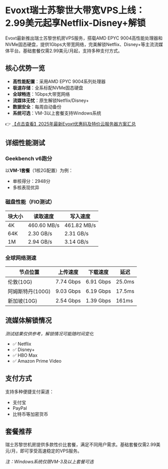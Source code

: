 # Evoxt瑞士苏黎世大带宽VPS上线：2.99美元起享Netflix-Disney+解锁

Evoxt最新推出瑞士苏黎世机房VPS服务，搭载AMD EPYC 9004高性能处理器和NVMe固态硬盘，提供1Gbps大带宽网络，完美解锁Netflix、Disney+等主流流媒体平台。基础套餐仅需2.99美元/月起，支持多种支付方式。

## 核心优势一览

- **高性能配置**：采用AMD EPYC 9004系列处理器
- **极速存储**：全系标配NVMe固态硬盘
- **全球畅连**：1Gbps大带宽网络
- **流媒体无忧**：原生解锁Netflix/Disney+
- **数据安全**：每周自动备份
- **系统可选**：VM-3以上套餐支持Windows系统

👉 [【点击查看】2025年最新Evoxt优惠码及特价云服务器方案汇总](https://bit.ly/evoxt)

## 详细性能测试

### Geekbench v6跑分
以**VM-1套餐**（1核2G配置）为例：
- 单核得分：2948分
- 多核表现优异

### 磁盘性能（FIO测试）
| 块大小 | 读取速度       | 写入速度       |
|--------|----------------|----------------|
| 4K     | 460.60 MB/s    | 461.82 MB/s    |
| 64K    | 2.30 GB/s      | 2.31 GB/s      |
| 1M     | 2.94 GB/s      | 3.14 GB/s      |

### 全球网络测速
| 节点位置         | 上传速度      | 下载速度      | 延迟   |
|------------------|--------------|--------------|--------|
| 伦敦(10G)        | 7.74 Gbps    | 6.91 Gbps    | 25.0ms |
| 阿姆斯特丹(100G) | 9.03 Gbps    | 6.19 Gbps    | 17.5ms |
| 新加坡(10G)      | 2.54 Gbps    | 1.39 Gbps    | 161ms  |

## 流媒体解锁情况
*测试结果仅供参考，解锁情况可能随时间变化*

- ✅ Netflix
- ✅ Disney+
- ✅ HBO Max
- ✅ Amazon Prime Video

## 支付方式
支持多种便捷支付渠道：
- 支付宝
- PayPal
- 比特币等加密货币

## 套餐推荐
瑞士苏黎世机房提供多款性价比套餐，满足不同用户需求。基础套餐仅需2.99美元/月，即可享受高速稳定的VPS服务。

*注：Windows系统仅限VM-3及以上套餐可选*